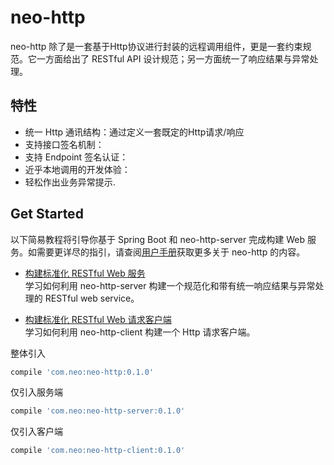 # neo-http
neo-http 除了是一套基于Http协议进行封装的远程调用组件，更是一套约束规范。它一方面给出了 RESTful API 设计规范；另一方面统一了响应结果与异常处理。

## 特性
- 统一 Http 通讯结构：通过定义一套既定的Http请求/响应
- 支持接口签名机制：
- 支持 Endpoint 签名认证：
- 近乎本地调用的开发体验：
- 轻松作出业务异常提示.

## Get Started
以下简易教程将引导你基于 Spring Boot 和 neo-http-server 完成构建 Web 服务。如需要更详尽的指引，请查阅[用户手册]()获取更多关于 neo-http 的内容。

- [构建标准化 RESTful Web 服务](https://github.com/305983806/neo-http/wiki/%E6%9E%84%E5%BB%BA%E6%A0%87%E5%87%86%E5%8C%96-RESTful-Web-%E6%9C%8D%E5%8A%A1)    
学习如何利用 neo-http-server 构建一个规范化和带有统一响应结果与异常处理的 RESTful web service。

- [构建标准化 RESTful Web 请求客户端]()    
学习如何利用 neo-http-client 构建一个 Http 请求客户端。

整体引入
```groovy
compile 'com.neo:neo-http:0.1.0'
```

仅引入服务端
```groovy
compile 'com.neo:neo-http-server:0.1.0'
```

仅引入客户端
```groovy
compile 'com.neo:neo-http-client:0.1.0'
```

